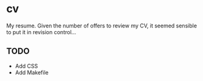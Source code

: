 # cv
My resume. Given the number of offers to review my CV, it seemed sensible to put it in revision control...

## TODO
- Add CSS
- Add Makefile
